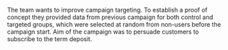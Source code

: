  The team wants to improve campaign targeting. To establish a proof of concept they provided data from previous campaign for both control and targeted groups, which were selected at random from non-users before the campaign start. Aim of the campaign was to persuade customers to subscribe to the term deposit.
